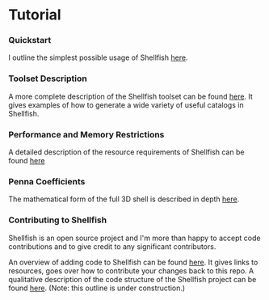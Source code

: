 # Tutorial

### Quickstart

I outline the simplest possible usage of Shellfish
[here](https://github.com/phil-mansfield/shellfish/blob/master/doc/toolset.md).

### Toolset Description

A more complete description of the Shellfish toolset can be found
[here](https://github.com/phil-mansfield/shellfish/blob/master/doc/toolset.md).
It gives examples of how to generate a wide variety of useful catalogs in
Shellfish.

### Performance and Memory Restrictions

A detailed description of the resource requirements of Shellfish can be found
[here](https://github.com/phil-mansfield/shellfish/blob/master/doc/resources.md)

### Penna Coefficients

The mathematical form of the full 3D shell is described in depth
[here](https://github.com/phil-mansfield/shellfish/blob/master/doc/penna_coefficients.md).

### Contributing to Shellfish

Shellfish is an open source project and I'm more than happy to accept code contributions
and to give credit to any significant contributors.

An overview of adding code to Shellfish can be found [here](https://github.com/phil-mansfield/shellfish/blob/master/doc/code_overview.md).
It gives links to resources, goes over how to contribute your changes back to 
this repo. A qualitative description of the code structure of the Shellfish project
can be found [here](https://github.com/phil-mansfield/shellfish/blob/master/doc/outline.md).
(Note: this outline is under construction.)
